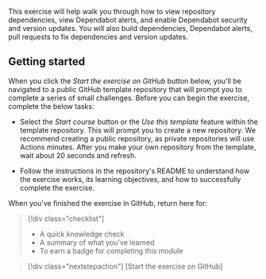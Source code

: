 This exercise will help walk you through how to view repository dependencies, view Dependabot alerts, and enable Dependabot security and version updates. You will also build dependencies, Dependabot alerts, pull requests to fix dependencies and version updates. 

## Getting started

When you click the _Start the exercise on GitHub_ button below, you'll be navigated to a public GitHub template repository that will prompt you to complete a series of small challenges. Before you can begin the exercise, complete the below tasks:

- Select the _Start course_ button or the _Use this template_ feature within the template repository. This will prompt you to create a new repository. We recommend creating a public repository, as private repositories will use Actions minutes.
After you make your own repository from the template, wait about 20 seconds and refresh.

- Follow the instructions in the repository's README to understand how the exercise works, its learning objectives, and how to successfully complete the exercise.

When you've finished the exercise in GitHub, return here for:

> [!div class="checklist"]
> * A quick knowledge check 
> * A summary of what you've learned
> * To earn a badge for completing this module

> [!div class="nextstepaction"]
> [Start the exercise on GitHub]
